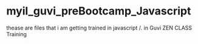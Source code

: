 # myil_guvi_preBootcamp_Javascript




thease are files that i am getting trained in javascript /. in  Guvi ZEN CLASS Training
